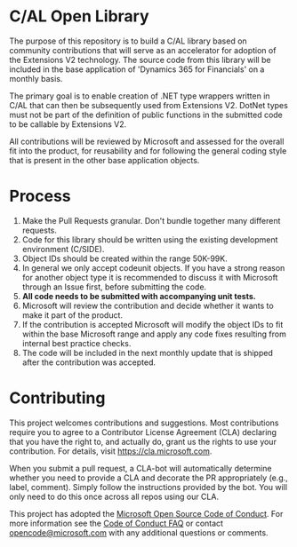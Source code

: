 
# C/AL Open Library

The purpose of this repository is to build a C/AL library based on community contributions that will serve as an accelerator for adoption of the Extensions V2 technology. The source code from this library will be included in the base application of 'Dynamics 365 for Financials' on a monthly basis. 

The primary goal is to enable creation of .NET type wrappers written in C/AL that can then be subsequently used from Extensions V2. DotNet types must not be part of the definition of public functions in the submitted code to be callable by Extensions V2.

All contributions will be reviewed by Microsoft and assessed for the overall fit into the product, for reusability and for following the general coding style that is present in the other base application objects.

# Process

1. Make the Pull Requests granular. Don't bundle together many different requests. 
2. Code for this library should be written using the existing development environment (C/SIDE).
3. Object IDs should be created within the range 50K-99K.
4. In general we only accept codeunit objects. If you have a  strong reason for another object type it is recommended to discuss it with Microsoft through an Issue first, before submitting the code.
5. **All code needs to be submitted with accompanying unit tests.**
6. Microsoft will review the contribution and decide whether it wants to make it part of the product.
7. If the contribution is accepted Microsoft will modify the object IDs to fit within the base Microsoft range and apply any code fixes resulting from internal best practice checks.
8. The code will be included in the next monthly update that is shipped after the contribution was accepted.

# Contributing

This project welcomes contributions and suggestions. Most contributions require you to agree to a
Contributor License Agreement (CLA) declaring that you have the right to, and actually do, grant us
the rights to use your contribution. For details, visit https://cla.microsoft.com.

When you submit a pull request, a CLA-bot will automatically determine whether you need to provide
a CLA and decorate the PR appropriately (e.g., label, comment). Simply follow the instructions
provided by the bot. You will only need to do this once across all repos using our CLA.

This project has adopted the [Microsoft Open Source Code of Conduct](https://opensource.microsoft.com/codeofconduct/).
For more information see the [Code of Conduct FAQ](https://opensource.microsoft.com/codeofconduct/faq/) or
contact [opencode@microsoft.com](mailto:opencode@microsoft.com) with any additional questions or comments.
